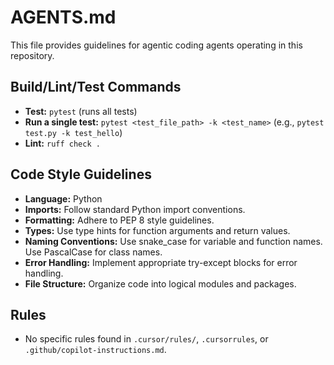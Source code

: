 # AGENTS.md

This file provides guidelines for agentic coding agents operating in this repository.

## Build/Lint/Test Commands

*   **Test:** `pytest` (runs all tests)
*   **Run a single test:**  `pytest <test_file_path> -k <test_name>` (e.g., `pytest test.py -k test_hello`)
*   **Lint:** `ruff check .`

## Code Style Guidelines

*   **Language:** Python
*   **Imports:** Follow standard Python import conventions.
*   **Formatting:** Adhere to PEP 8 style guidelines.
*   **Types:** Use type hints for function arguments and return values.
*   **Naming Conventions:** Use snake_case for variable and function names. Use PascalCase for class names.
*   **Error Handling:** Implement appropriate try-except blocks for error handling.
*   **File Structure:** Organize code into logical modules and packages.

## Rules

*   No specific rules found in `.cursor/rules/`, `.cursorrules`, or `.github/copilot-instructions.md`.
